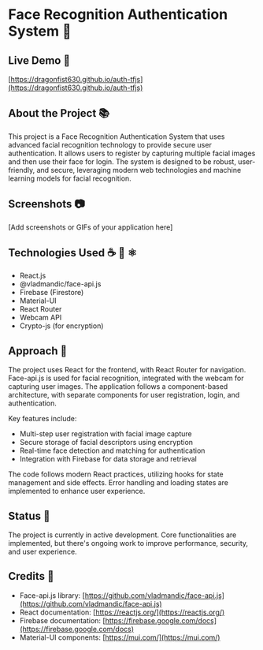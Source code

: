 # Face Recognition Authentication System 📛

## Live Demo 🔗
[https://dragonfist630.github.io/auth-tfjs](https://dragonfist630.github.io/auth-tfjs)

## About the Project 📚
This project is a Face Recognition Authentication System that uses advanced facial recognition technology to provide secure user authentication. It allows users to register by capturing multiple facial images and then use their face for login. The system is designed to be robust, user-friendly, and secure, leveraging modern web technologies and machine learning models for facial recognition.

## Screenshots 📷
[Add screenshots or GIFs of your application here]

## Technologies Used ☕️ 🐍 ⚛️
- React.js
- @vladmandic/face-api.js
- Firebase (Firestore)
- Material-UI
- React Router
- Webcam API
- Crypto-js (for encryption)

## Approach 🚶
The project uses React for the frontend, with React Router for navigation. Face-api.js is used for facial recognition, integrated with the webcam for capturing user images. The application follows a component-based architecture, with separate components for user registration, login, and authentication.

Key features include:
- Multi-step user registration with facial image capture
- Secure storage of facial descriptors using encryption
- Real-time face detection and matching for authentication
- Integration with Firebase for data storage and retrieval

The code follows modern React practices, utilizing hooks for state management and side effects. Error handling and loading states are implemented to enhance user experience.

## Status 📶
The project is currently in active development. Core functionalities are implemented, but there's ongoing work to improve performance, security, and user experience.

## Credits 📝
- Face-api.js library: [https://github.com/vladmandic/face-api.js](https://github.com/vladmandic/face-api.js)
- React documentation: [https://reactjs.org/](https://reactjs.org/)
- Firebase documentation: [https://firebase.google.com/docs](https://firebase.google.com/docs)
- Material-UI components: [https://mui.com/](https://mui.com/)
